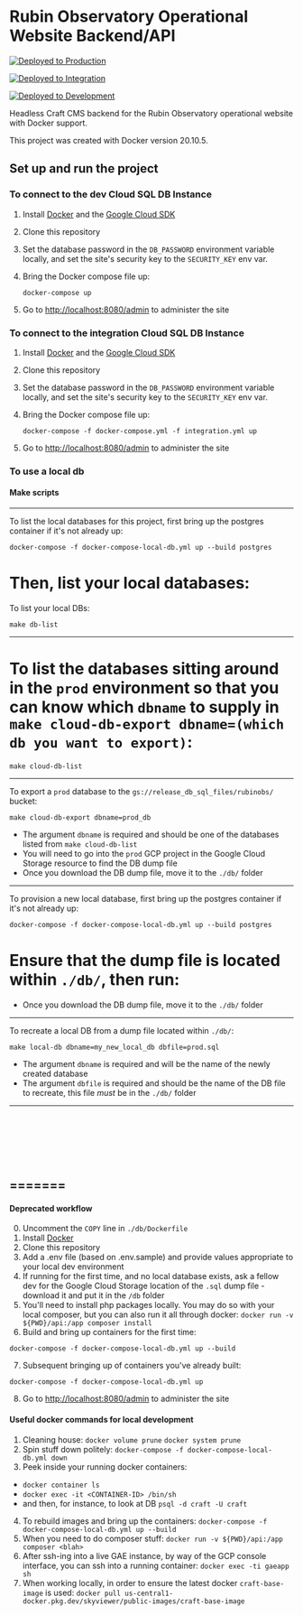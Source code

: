 # Rubin Observatory Operational Website Backend/API

[![Deployed to Production](https://github.com/lsst-epo/rubin-obs-api/actions/workflows/master-tags.yaml/badge.svg)](https://github.com/lsst-epo/rubin-obs-api/actions/workflows/master-tags.yaml)

[![Deployed to Integration](https://github.com/lsst-epo/rubin-obs-api/actions/workflows/master-push-gae.yaml/badge.svg)](https://github.com/lsst-epo/rubin-obs-api/actions/workflows/master-push-gae.yaml)

[![Deployed to Development](https://github.com/lsst-epo/rubin-obs-api/actions/workflows/develop-push-gae.yaml/badge.svg)](https://github.com/lsst-epo/rubin-obs-api/actions/workflows/develop-push-gae.yaml)


Headless Craft CMS backend for the Rubin Observatory operational website with Docker support.

This project was created with Docker version 20.10.5.

## Set up and run the project

### To connect to the dev Cloud SQL DB Instance

1. Install [Docker](https://docs.docker.com/get-docker/) and the [Google Cloud SDK](https://cloud.google.com/sdk/docs/install)
2. Clone this repository
3. Set the database password in the `DB_PASSWORD` environment variable locally, and set the site's security key to the `SECURITY_KEY` env var.
4. Bring the Docker compose file up:

    ```shell
    docker-compose up
    ```

5. Go to <http://localhost:8080/admin> to administer the site

### To connect to the integration Cloud SQL DB Instance

1. Install [Docker](https://docs.docker.com/get-docker/) and the [Google Cloud SDK](https://cloud.google.com/sdk/docs/install)
2. Clone this repository
3. Set the database password in the `DB_PASSWORD` environment variable locally, and set the site's security key to the `SECURITY_KEY` env var.
4. Bring the Docker compose file up:

    ```shell
    docker-compose -f docker-compose.yml -f integration.yml up
    ```

5. Go to <http://localhost:8080/admin> to administer the site

### To use a local db

#### Make scripts

---
To list the local databases for this project, first bring up the postgres container if it's not already up:

`docker-compose -f docker-compose-local-db.yml up --build postgres`

Then, list your local databases:
=======
To list your local DBs:

`make db-list`

---
To list the databases sitting around in the `prod` environment so that you can know which `dbname` to supply in `make cloud-db-export dbname=(which db you want to export)`:
=======

`make cloud-db-list`

---
To export a `prod` database to the `gs://release_db_sql_files/rubinobs/` bucket:

`make cloud-db-export dbname=prod_db`

* The argument `dbname` is required and should be one of the databases listed from `make cloud-db-list`
* You will need to go into the `prod` GCP project in the Google Cloud Storage resource to find the DB dump file
* Once you download the DB dump file, move it to the `./db/` folder
---
To provision a new local database, first bring up the postgres container if it's not already up:

`docker-compose -f docker-compose-local-db.yml up --build postgres`

Ensure that the dump file is located within `./db/`, then run:
=======
* Once you download the DB dump file, move it to the `./db/` folder
---
To recreate a local DB from a dump file located within `./db/`:

`make local-db dbname=my_new_local_db dbfile=prod.sql`

* The argument `dbname` is required and will be the name of the newly created database
* The argument `dbfile` is required and should be the name of the DB file to recreate, this file _must_ be in the `./db/` folder
--- 

<br>
<br>
<br>
<br>
<br>

=======
---
#### Deprecated workflow

0. Uncomment the `COPY` line in `./db/Dockerfile`
1. Install [Docker](https://docs.docker.com/get-docker/)
2. Clone this repository
3. Add a .env file (based on .env.sample) and provide values appropriate to your local dev environment
4. If running for the first time, and no local database exists, ask a fellow dev for the Google Cloud Storage location of the `.sql` dump file - download it and put it in the `/db` folder
5. You'll need to install php packages locally. You may do so with your local composer, but you can also run it all through docker: `docker run -v ${PWD}/api:/app composer install`
6. Build and bring up containers for the first time:

```shell
docker-compose -f docker-compose-local-db.yml up --build
```

7. Subsequent bringing up of containers you've already built:
```shell
docker-compose -f docker-compose-local-db.yml up
```
8. Go to <http://localhost:8080/admin> to administer the site

#### Useful docker commands for local development

1. Cleaning house: `docker volume prune` `docker system prune`
2. Spin stuff down politely: `docker-compose -f docker-compose-local-db.yml down`
3. Peek inside your running docker containers:
  * `docker container ls`
  * `docker exec -it <CONTAINER-ID> /bin/sh`
  * and then, for instance, to look at DB `psql -d craft -U craft`
4. To rebuild images and bring up the containers: `docker-compose -f docker-compose-local-db.yml up --build`
5. When you need to do composer stuff: `docker run -v ${PWD}/api:/app composer <blah>`
6. After ssh-ing into a live GAE instance, by way of the GCP console interface, you can ssh into a running container: `docker exec -ti gaeapp sh`
7. When working locally, in order to ensure the latest docker `craft-base-image` is used: `docker pull us-central1-docker.pkg.dev/skyviewer/public-images/craft-base-image`




